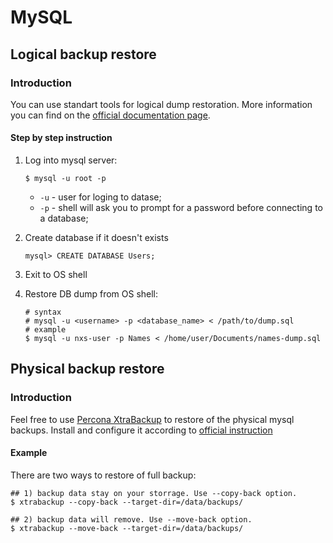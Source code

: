 # MySQL

## Logical backup restore

### Introduction

You can use standart tools for logical dump restoration. More information you can find on the [official documentation page](https://dev.mysql.com/doc/).

#### Step by step instruction

1) Log into mysql server:

    ```shell
    $ mysql -u root -p
    ```

    * `-u` - user for loging to datase;
    * `-p` - shell will ask you to prompt for a password before connecting to a database;

2) Create database if it doesn't exists

    ```shell
    mysql> CREATE DATABASE Users;
    ```

3) Exit to OS shell

4) Restore DB dump from OS shell:

    ```shell
    # syntax
    # mysql -u <username> -p <database_name> < /path/to/dump.sql
    # example
    $ mysql -u nxs-user -p Names < /home/user/Documents/names-dump.sql
    ```

## Physical backup restore

### Introduction

Feel free to use [Percona XtraBackup](https://docs.percona.com/percona-xtrabackup/8.0/restore-a-backup.html) to restore of the physical mysql backups. Install and configure it according to [official instruction](https://docs.percona.com/percona-xtrabackup/8.0/installation.html)

#### Example

There are two ways to restore of full backup:

```shell
## 1) backup data stay on your storrage. Use --copy-back option.
$ xtrabackup --copy-back --target-dir=/data/backups/
```

```shell
## 2) backup data will remove. Use --move-back option.
$ xtrabackup --move-back --target-dir=/data/backups/
```

